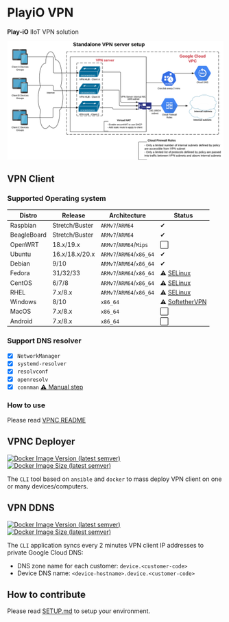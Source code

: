 # PlayiO VPN

**Play-iO** IIoT VPN solution

![softether](./.github/vpnserver.png)

## VPN Client

### Supported Operating system

| Distro      | Release        | Architecture             | Status                                                             |
| ----------- | -------------- | ------------------------ | ------------------------------------------------------------------ |
| Raspbian    | Stretch/Buster | `ARMv7`/`ARM64`          | &#10004;                                                           |
| BeagleBoard | Stretch/Buster | `ARMv7`/`ARM64`          | &#10004;                                                           |
| OpenWRT     | 18.x/19.x      | `ARMv7`/`ARM64`/`Mips`   | :white_large_square:                                               |
| Ubuntu      | 16.x/18.x/20.x | `ARMv7`/`ARM64`/`x86_64` | &#10004;                                                           |
| Debian      | 9/10           | `ARMv7`/`ARM64`/`x86_64` | &#10004;                                                           |
| Fedora      | 31/32/33       | `ARMv7`/`ARM64`/`x86_64` | :warning: [SELinux](https://github.com/play-iot/iot-vpn/issues/10) |
| CentOS      | 6/7/8          | `ARMv7`/`ARM64`/`x86_64` | :warning: [SELinux](https://github.com/play-iot/iot-vpn/issues/10) |
| RHEL        | 7.x/8.x        | `ARMv7`/`ARM64`/`x86_64` | :warning: [SELinux](https://github.com/play-iot/iot-vpn/issues/10) |
| Windows     | 8/10           | `x86_64`                 | :warning: [SoftetherVPN](https://www.softether.org/)               |
| MacOS       | 7.x/8.x        | `x86_64`                 | :white_large_square:                                               |
| Android     | 7.x/8.x        | `x86_64`                 | :white_large_square:                                               |

### Support DNS resolver

- [x] `NetworkManager`
- [x] `systemd-resolver`
- [x] `resolvconf`
- [x] `openresolv`
- [x] `connman` [:warning: Manual step](https://github.com/play-iot/iot-vpn/issues/91)

### How to use

Please read [VPNC README](./cli/python/src/client/README.md)

## VPNC Deployer

[![Docker Image Version (latest semver)](https://img.shields.io/docker/v/playio/vpnc-deployer?sort=semver)](https://hub.docker.com/r/playio/vpnc-deployer/tags?page=1&ordering=last_updated)
[![Docker Image Size (latest semver)](https://img.shields.io/docker/image-size/playio/vpnc-deployer?sort=semver)](https://hub.docker.com/r/playio/vpnc-deployer/tags?page=1&ordering=last_updated)

The `CLI` tool based on `ansible` and `docker` to mass deploy VPN client on one or many devices/computers.

## VPN DDNS

[![Docker Image Version (latest semver)](https://img.shields.io/docker/v/playio/vpnddns?sort=semver)](https://hub.docker.com/r/playio/vpnddns/tags?page=1&ordering=last_updated)
[![Docker Image Size (latest semver)](https://img.shields.io/docker/image-size/playio/vpnddns?sort=semver)](https://hub.docker.com/r/playio/vpnddns/tags?page=1&ordering=last_updated)

The `CLI` application syncs every 2 minutes VPN client IP addresses to private Google Cloud DNS:

- DNS zone name for each customer: `device.<customer-code>`
- Device DNS name: `<device-hostname>.device.<customer-code>`

## How to contribute

Please read [SETUP.md](SETUP.md) to setup your environment.
